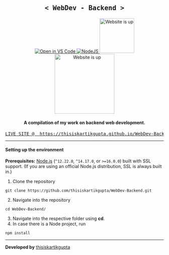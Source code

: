 
<p align="center">

   <h2 align="center">
     <pre><samp><&nbsp;WebDev - Backend&nbsp;></samp></pre>
   </h2>
     
   <p align="center">
    <a href="https://github1s.com/thisiskartikgupta/WebDev-Backend">
     <img src="https://img.shields.io/badge/Visual%20Studio%20Code-0078d7.svg?style=for-the-badge&logo=visual-studio-code&logoColor=white" alt="Open in VS Code">
    </a>
    <a href="https://nodejs.org/en/">
     <img src="https://img.shields.io/badge/Node.js-339933?style=for-the-badge&logo=nodedotjs&logoColor=white" alt="NodeJS">
    </a>
    <a href="https://thisiskartikgupta.github.io/WebDev-Backend/">
     <img src="https://img.shields.io/website-up-down-green-red/http/shields.io.svg" alt="Website is up" width=110>
    </a>
    <a href="https://creativecommons.org/publicdomain/zero/1.0/">
     <img src="http://ForTheBadge.com/images/badges/cc-0.svg" alt="Website is up" width=190>
    </a> 
   </p>
  
   <h4 align="center">A compilation of my work on backend web development.</h4>
      
   <a href="https://thisiskartikgupta.github.io/WebDev-Backend/">
      <pre align="center">LIVE SITE @  https://thisiskartikgupta.github.io/WebDev-Backend/</pre>
   </a>
 </p>
 
---
   
#### Setting up the environment   

__Prerequisites:__ [Node.js](https://nodejs.org/) (`^12.22.0`, `^14.17.0`, or `>=16.0.0`) built with SSL support. (If you are using an official Node.js distribution, SSL is always built in.)

1. Clone the repository
```
git clone https://github.com/thisiskartikgupta/WebDev-Backend.git
```

2. Navigate into the repository
```
cd WebDev-Backend/
```

3. Navigate into the respective folder using **cd**.
4. In case there is a Node project, run
```
npm install
```

---
  
<p>
   <strong align="center">Developed by</strong>
   <a href="https://www.github.com/thisiskartikgupta/">thisiskartikgupta</a>
</p>


